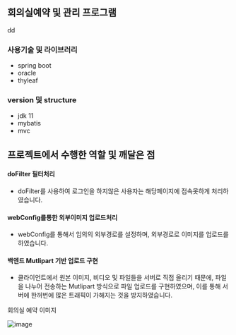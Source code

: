 ## 회의실예약 및 관리 프로그램
dd
###  사용기술 및 라이브러리
* spring boot
* oracle
* thyleaf

### version 및 structure
* jdk 11
* mybatis
* mvc


## 프로젝트에서 수행한 역할 및 깨달은 점

#### doFilter 필터처리

* doFilter를 사용하여 로그인을 하지않은 사용자는 해당페이지에 접속못하게 처리하였습니다.

#### webConfig를통한 외부이미지 업로드처리

* webConfig를 통해서 임의의 외부경로를 설정하며, 외부경로로 이미지를 업로드를 하였습니다.

#### 백엔드 Mutlipart 기반 업로드 구현

* 클라이언트에서 원본 이미지, 비디오 및 파일들을 서버로 직접 올리기 때문에, 파일을 나누어 전송하는 Mutlipart 방식으로 파일 업로드를   구현하였으며, 이를 통해 서버에 한꺼번에 많은 트래픽이 가해지는 것을 방지하였습니다.



회의실 예약 이미지

![image](https://user-images.githubusercontent.com/79193811/200159743-a553173f-fe0f-4400-8da1-8d3593afba01.png)


